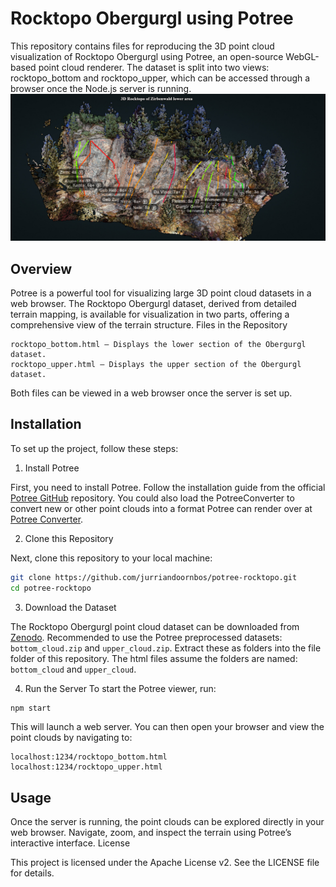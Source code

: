 # Rocktopo Obergurgl using Potree

This repository contains files for reproducing the 3D point cloud visualization of Rocktopo Obergurgl using Potree, an open-source WebGL-based point cloud renderer. The dataset is split into two views: rocktopo_bottom and rocktopo_upper, which can be accessed through a browser once the Node.js server is running.
![Alt text](./rocktopo.jpeg)

## Overview

Potree is a powerful tool for visualizing large 3D point cloud datasets in a web browser. The Rocktopo Obergurgl dataset, derived from detailed terrain mapping, is available for visualization in two parts, offering a comprehensive view of the terrain structure.
Files in the Repository

    rocktopo_bottom.html – Displays the lower section of the Obergurgl dataset.
    rocktopo_upper.html – Displays the upper section of the Obergurgl dataset.

Both files can be viewed in a web browser once the server is set up.

## Installation

To set up the project, follow these steps:
1. Install Potree

First, you need to install Potree. Follow the installation guide from the official [Potree GitHub](https://github.com/potree/potree) repository. You could also load the PotreeConverter to convert new or other point clouds into a format Potree can render over at [Potree Converter](https://github.com/potree/potreeconverter).

2. Clone this Repository

Next, clone this repository to your local machine:

```bash
git clone https://github.com/jurriandoornbos/potree-rocktopo.git
cd potree-rocktopo
```

3. Download the Dataset

The Rocktopo Obergurgl point cloud dataset can be downloaded from [Zenodo](https://doi.org/10.5281/zenodo.13838949). Recommended to use the Potree preprocessed datasets: `bottom_cloud.zip` and `upper_cloud.zip`. Extract these as folders into the file folder of this repository. The html files assume the folders are named: `bottom_cloud` and `upper_cloud`.

4. Run the Server
To start the Potree viewer, run:

```bash
npm start
```

This will launch a web server. You can then open your browser and view the point clouds by navigating to:

    localhost:1234/rocktopo_bottom.html
    localhost:1234/rocktopo_upper.html

## Usage

Once the server is running, the point clouds can be explored directly in your web browser. Navigate, zoom, and inspect the terrain using Potree’s interactive interface.
License

This project is licensed under the Apache License v2. See the LICENSE file for details.